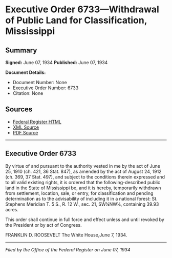 # Executive Order 6733—Withdrawal of Public Land for Classification, Mississippi

## Summary

**Signed:** June 07, 1934
**Published:** June 07, 1934

**Document Details:**
- Document Number: None
- Executive Order Number: 6733
- Citation: None

## Sources
- [Federal Register HTML](https://www.presidency.ucsb.edu/documents/executive-order-6733-withdrawal-public-land-for-classification-mississippi)
- [XML Source](None)
- [PDF Source](None)

---

## Executive Order 6733

By virtue of and pursuant to the authority vested in me by the act of June 25, 1910 (ch. 421, 36 Stat. 847), as amended by the act of August 24, 1912 (ch. 369, 37 Stat. 497), and subject to the conditions therein expressed and to all valid existing rights, it is ordered that the following-described public land in the State of Mississippi be, and it is hereby, temporarily withdrawn from settlement, location, sale, or entry, for classification and pending determination as to the advisability of including it in a national forest:
St. Stephens Meridian
T. 5 S., R. 12 W., sec. 21, SW¼NW¼, containing 39.93 acres.

This order shall continue in full force and effect unless and until revoked by the President or by act of Congress.

FRANKLIN D. ROOSEVELT
The White House,June 7, 1934.

---

*Filed by the Office of the Federal Register on June 07, 1934*
